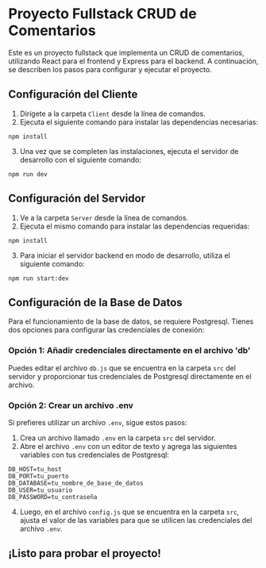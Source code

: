 # Proyecto Fullstack CRUD de Comentarios

Este es un proyecto fullstack que implementa un CRUD de comentarios, utilizando React para el frontend y Express para el backend. A continuación, se describen los pasos para configurar y ejecutar el proyecto.

## Configuración del Cliente

1. Dirígete a la carpeta `Client` desde la línea de comandos.
2. Ejecuta el siguiente comando para instalar las dependencias necesarias:
```
npm install
```
3. Una vez que se completen las instalaciones, ejecuta el servidor de desarrollo con el siguiente comando:
```
npm run dev
```

## Configuración del Servidor

1. Ve a la carpeta `Server` desde la línea de comandos.
2. Ejecuta el mismo comando para instalar las dependencias requeridas:
```
npm install
```
3. Para iniciar el servidor backend en modo de desarrollo, utiliza el siguiente comando:
```
npm run start:dev
```

## Configuración de la Base de Datos

Para el funcionamiento de la base de datos, se requiere Postgresql. Tienes dos opciones para configurar las credenciales de conexión:

### Opción 1: Añadir credenciales directamente en el archivo 'db'

Puedes editar el archivo `db.js` que se encuentra en la carpeta `src` del servidor y proporcionar tus credenciales de Postgresql directamente en el archivo.

### Opción 2: Crear un archivo .env

Si prefieres utilizar un archivo `.env`, sigue estos pasos:

1. Crea un archivo llamado `.env` en la carpeta `src` del servidor.
2. Abre el archivo `.env` con un editor de texto y agrega las siguientes variables con tus credenciales de Postgresql:
```
DB_HOST=tu_host
DB_PORT=tu_puerto
DB_DATABASE=tu_nombre_de_base_de_datos
DB_USER=tu_usuario
DB_PASSWORD=tu_contraseña
```

4. Luego, en el archivo `config.js` que se encuentra en la carpeta `src`, ajusta el valor de las variables para que se utilicen las credenciales del archivo `.env`.

## ¡Listo para probar el proyecto!
